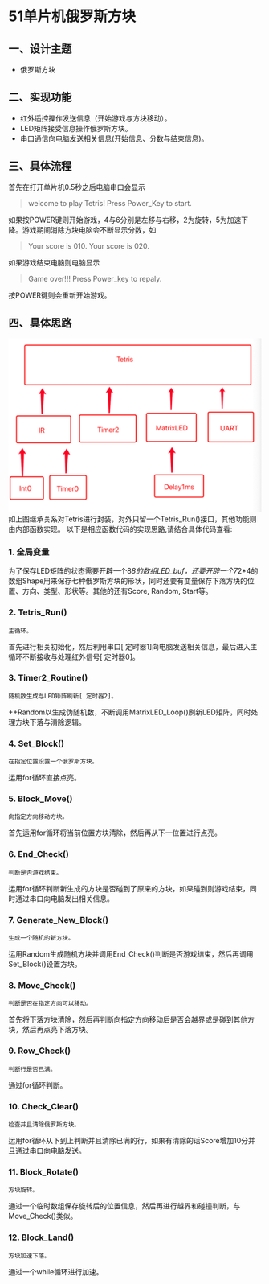 # 51单片机俄罗斯方块

## 一、设计主题
- 俄罗斯方块

## 二、实现功能

- 红外遥控操作发送信息（开始游戏与方块移动）。
- LED矩阵接受信息操作俄罗斯方块。
- 串口通信向电脑发送相关信息(开始信息、分数与结束信息)。

## 三、具体流程

首先在打开单片机0.5秒之后电脑串口会显示
> welcome to play Tetris!
> Press Power_Key to start.

如果按POWER键则开始游戏，4与6分别是左移与右移，2为旋转，5为加速下降。游戏期间消除方块电脑会不断显示分数，如
> Your score is 010.
> Your score is 020.

如果游戏结束电脑则电脑显示
> Game over!!!
> Press Power_key to repaly.


按POWER键则会重新开始游戏。

## 四、具体思路
![](https://raw.githubusercontent.com/KaguraChen/51MCU_Tetris/main/Relation.png)
如上图继承关系对Tetris进行封装，对外只留一个Tetris_Run()接口，其他功能则由内部函数实现。
以下是相应函数代码的实现思路,请结合具体代码查看:

### 1. 全局变量
为了保存LED矩阵的状态需要开辟一个8*8的数组LED_buf，还要开辟一个7*2*4的数组Shape用来保存七种俄罗斯方块的形状，同时还要有变量保存下落方块的位置、方向、类型、形状等。其他的还有Score, Random, Start等。

### 2. Tetris_Run()
    主循环。
首先进行相关初始化，然后利用串口[ 定时器1]向电脑发送相关信息，最后进入主循环不断接收与处理红外信号[ 定时器0]。

### 3. Timer2_Routine()
    随机数生成与LED矩阵刷新[ 定时器2]。
++Random以生成伪随机数，不断调用MatrixLED_Loop()刷新LED矩阵，同时处理方块下落与清除逻辑。

### 4. Set_Block()
    在指定位置设置一个俄罗斯方块。
运用for循环直接点亮。

### 5. Block_Move()
    向指定方向移动方块。
首先运用for循环将当前位置方块清除，然后再从下一位置进行点亮。

### 6. End_Check()
    判断是否游戏结束。
运用for循环判断新生成的方块是否碰到了原来的方块，如果碰到则游戏结束，同时通过串口向电脑发出相关信息。

### 7. Generate_New_Block()
    生成一个随机的新方块。
运用Random生成随机方块并调用End_Check()判断是否游戏结束，然后再调用Set_Block()设置方块。

### 8. Move_Check()
    判断是否在指定方向可以移动。
首先将下落方块清除，然后再判断向指定方向移动后是否会越界或是碰到其他方块，然后再点亮下落方块。

### 9. Row_Check()
    判断行是否已满。
通过for循环判断。

### 10. Check_Clear()
    检查并且清除俄罗斯方块。
运用for循环从下到上判断并且清除已满的行，如果有清除的话Score增加10分并且通过串口向电脑发送。

### 11. Block_Rotate()
    方块旋转。
通过一个临时数组保存旋转后的位置信息，然后再进行越界和碰撞判断，与Move_Check()类似。

### 12. Block_Land()
    方块加速下落。
通过一个while循环进行加速。